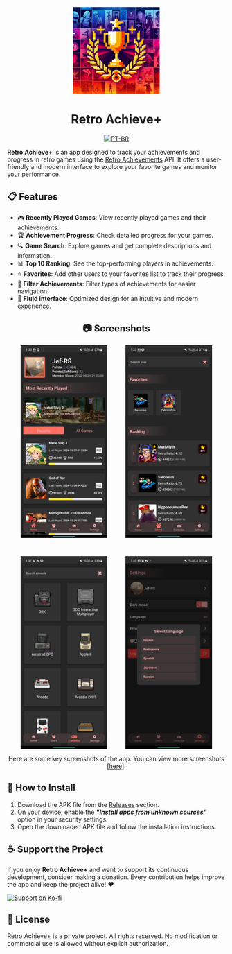 <div align="center">
  <img src="assets/icon.png" width="200" alt="Retro Achieve+ logo" />
</div>

<h1 align="center">
  Retro Achieve+
</h1>

<div align="center">

[![PT-BR](https://img.shields.io/badge/lang-pt--BR-green)](docs/README.pt-BR.md)

</div>

**Retro Achieve+** is an app designed to track your achievements and progress in retro games using the [Retro Achievements](https://retroachievements.org/) API. It offers a user-friendly and modern interface to explore your favorite games and monitor your performance.

## 📋 Features

- 🎮 **Recently Played Games**: View recently played games and their achievements.
- 🏆 **Achievement Progress**: Check detailed progress for your games.
- 🔍 **Game Search**: Explore games and get complete descriptions and information.
- 📊 **Top 10 Ranking**: See the top-performing players in achievements.
- ⭐ **Favorites**: Add other users to your favorites list to track their progress.
- 🔎 **Filter Achievements**: Filter types of achievements for easier navigation.
- 🎨 **Fluid Interface**: Optimized design for an intuitive and modern experience.

<h2 align="center">
  📷 Screenshots
</h2>

<div align="center" style="display: flex; justify-content: center; gap: 42px; flex-wrap: wrap;">
  <img src="assets/screenshots/1.png" width="200" alt="Retro Achieve+ screenshot" />
  <img src="assets/screenshots/2.png" width="200" alt="Retro Achieve+ screenshot" />
  <img src="assets/screenshots/9.png" width="200" alt="Retro Achieve+ screenshot" />
  <img src="assets/screenshots/8.png" width="200" alt="Retro Achieve+ screenshot" />
</div>

<p align="center">
  Here are some key screenshots of the app. You can view more screenshots <a href="assets/screenshots">[here]</a>.
</p>


## 🚀 How to Install

1. Download the APK file from the [Releases](https://github.com/jef-rs/retro-achieve-plus/releases) section.
2. On your device, enable the **_"Install apps from unknown sources"_** option in your security settings.
3. Open the downloaded APK file and follow the installation instructions.

## ☕ Support the Project

If you enjoy **Retro Achieve+** and want to support its continuous development, consider making a donation. Every contribution helps improve the app and keep the project alive! ❤️

[![Support on Ko-fi](https://ko-fi.com/img/githubbutton_sm.svg)](https://ko-fi.com/jefrs)

## 📜 License

Retro Achieve+ is a private project. All rights reserved. No modification or commercial use is allowed without explicit authorization.
